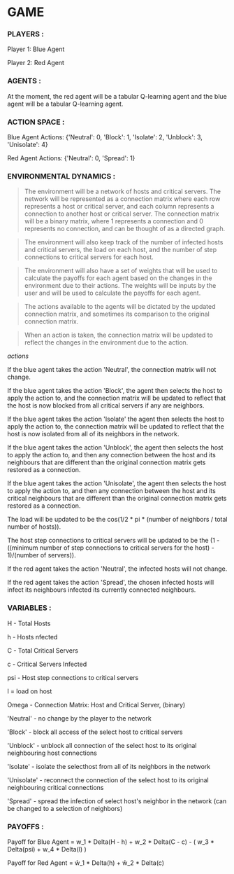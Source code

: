 # GAME


### PLAYERS :

Player 1: Blue Agent

Player 2: Red Agent


### AGENTS :

At the moment, the red agent will be a tabular Q-learning agent and the blue agent will be a tabular Q-learning agent.


### ACTION SPACE :

Blue Agent Actions: {'Neutral': 0, 'Block': 1, 'Isolate': 2, 'Unblock': 3, 'Unisolate': 4}

Red Agent Actions: {'Neutral': 0, 'Spread': 1}


### ENVIRONMENTAL DYNAMICS :
> The environment will be a network of hosts and critical servers. The network will be represented as a connection matrix
where each row represents a host or critical server, and each column represents a connection to another host or critical server. 
The connection matrix will be a binary matrix, where 1 represents a connection and 0 represents no connection, and can be thought of as a directed graph.

> The environment will also keep track of the number of infected hosts and critical servers, the load on each host, 
and the number of step connections to critical servers for each host. 

> The environment will also have a set of weights that will be used to calculate the payoffs for each agent based on the changes 
in the environment due to their actions. The weights will be inputs by the user and will be used to calculate the payoffs for each agent.

> The actions available to the agents will be dictated by the updated connection matrix, and sometimes its comparison to the original connection matrix.

> When an action is taken, the connection matrix will be updated to reflect the changes in the environment due to the action.



*actions*

If the blue agent takes the action 'Neutral', the connection matrix will not change.

If the blue agent takes the action 'Block', the agent then selects the host to apply the action to, and the connection matrix will be updated to reflect that the host is now blocked from all critical servers if any are neighbors.

If the blue agent takes the action 'Isolate' the agent then selects the host to apply the action to, the connection matrix will be updated to reflect that the host is now isolated from all of its neighbors in the network.

If the blue agent takes the action 'Unblock', the agent then selects the host to apply the action to, and then any connection between the host and its neighbours that are different than the original connection matrix gets restored as a connection.

If the blue agent takes the action 'Unisolate', the agent then selects the host to apply the action to, and then any connection between the host and its critical neighbours that are different than the original connection matrix gets restored as a connection.

The load will be updated to be the cos(1/2 * pi * (number of neighbors / total number of hosts)).

The host step connections to critical servers will be updated to be the (1 - ((minimum number of step connections to critical servers for the host) - 1)/(number of servers)).

If the red agent takes the action 'Neutral', the infected hosts will not change.

If the red agent takes the action 'Spread', the chosen infected hosts will infect its neighbours infected its currently connected neighbours.


### VARIABLES :

H - Total Hosts

h - Hosts nfected

C - Total Critical Servers

c - Critical Servers Infected

psi - Host step connections to critical servers

l = load on host

Omega - Connection Matrix: Host and Critical Server, (binary)

'Neutral' - no change by the player to the network

'Block' - block all access of the select host to critical servers

'Unblock' - unblock all connection of the select host to its original neighbouring host connections

'Isolate' - isolate the selecthost from all of its neighbors in the network

'Unisolate' - reconnect the connection of the select host to its original neighbouring critical connections

'Spread' - spread the infection of select host's neighbor in the network (can be changed to a selection of neighbors)


### PAYOFFS :

Payoff for Blue Agent = w_1 * Delta(H - h) + w_2 * Delta(C - c) - ( w_3 * Delta(psi) + w_4 * Delta(l) )

Payoff for Red Agent = ŵ_1 * Delta(h) + ŵ_2 * Delta(c)